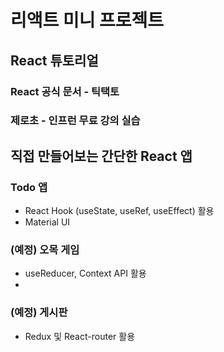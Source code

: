 # 리액트 미니 프로젝트

## React 튜토리얼

### React 공식 문서 - 틱택토

### 제로초 - 인프런 무료 강의 실습



## 직접 만들어보는 간단한 React 앱

### Todo 앱
* React Hook (useState, useRef, useEffect) 활용
* Material UI

### (예정) 오목 게임
* useReducer, Context API 활용
* 


### (예정) 게시판
* Redux 및 React-router 활용

